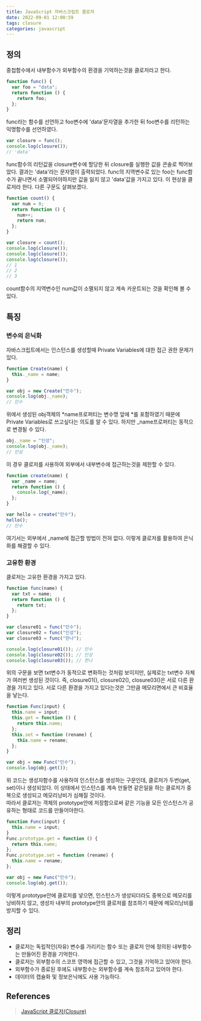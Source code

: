 ```yaml
---
title: JavaScript 자바스크립트 클로저
date: 2022-09-01 12:00:59
tags: closure
categories: javascript
---
```


## 정의

중첩함수에서 내부함수가 외부함수의 환경을 기억하는것을 클로저라고 한다.

<!-- more -->

```javascript
function func() {
  var foo = "data";
  return function () {
    return foo;
  };
}
```

func라는 함수를 선언하고 foo변수에 'data'문자열을 추가한 뒤 foo변수를 리턴하는 익명함수를 선언하였다.

```javascript
var closure = func();
console.log(closure());
// 'data'
```

func함수의 리턴값을 closure변수에 할당한 뒤 closure를 실행한 값을 콘솔로 찍어보았다. 결과는 'data'라는 문자열이 출력되었다. func의 지역변수로 있는 foo는 func함수가 끝나면서 소멸되어야하지만 값을 잃지 않고 'data'값을 가지고 있다. 이 현상을 클로저라 한다. 다른 구문도 살펴보겠다.

```javascript
function count() {
  var num = 0;
  return function () {
    num++;
    return num;
  };
}

var closure = count();
console.log(closure());
console.log(closure());
console.log(closure());
// 1
// 2
// 3
```

count함수의 지역변수인 num값이 소멸되지 않고 계속 카운트되는 것을 확인해 볼 수 있다.

## 특징

### 변수의 은닉화

자바스크립트에서는 인스턴스를 생성할때 Private Variables에 대한 접근 권한 문제가 있다.

```javascript
function Create(name) {
  this._name = name;
}

var obj = new Create("민수");
console.log(obj._name);
// 민수
```

위에서 생성된 obj객체의 *name프로퍼티는 변수명 앞에 *를 포함하였기 때문에 Private Variables로 쓰고싶다는 의도를 알 수 있다. 하지만 \_name프로퍼티는 동적으로 변경될 수 있다.

```javascript
obj._name = "인성";
console.log(obj._name);
// 인성
```

이 경우 클로저를 사용하여 외부에서 내부변수에 접근하는것을 제한할 수 있다.

```javascript
function create(name) {
  var _name = name;
  return function () {
    console.log(_name);
  };
}

var hello = create("민수");
hello();
// 민수
```

여기서는 외부에서 \_name에 접근할 방법이 전혀 없다. 이렇게 클로저를 활용하여 은닉화를 해결할 수 있다.

### 고유한 환경

클로저는 고유한 환경을 가지고 있다.

```javascript
function func(name) {
  var txt = name;
  return function () {
    return txt;
  };
}

var closure01 = func("민수");
var closure02 = func("인성");
var closure03 = func("한나");

console.log(closure01()); // 민수
console.log(closure02()); // 인성
console.log(closure03()); // 한나
```

위의 구문을 보면 txt변수가 동적으로 변화하는 것처럼 보이지만, 실제로는 txt변수 자체가 여러번 생성된 것이다. 즉, closure01(), closure02(), closure03()은 서로 다른 환경을 가지고 있다. 서로 다른 환경을 가지고 있다는것은 그만큼 메모리면에서 큰 비효율을 낳는다.

```javascript
function Func(input) {
  this.name = input;
  this.get = function () {
    return this.name;
  };
  this.set = function (rename) {
    this.name = rename;
  };
}

var obj = new Func("민수");
console.log(obj.get());
```

위 코드는 생성자함수를 사용하여 인스턴스를 생성하는 구문인데, 클로저가 두번(get, set)이나 생성되었다. 이 상태에서 인스턴스를 계속 만들면 같은일을 하는 클로저가 중복으로 생성되고 메모리낭비가 심해질 것이다.  
따라서 클로저는 객체의 prototype안에 저장함으로써 같은 기능을 모든 인스턴스가 공유하는 형태로 코드를 만들어야한다.

```javascript
function Func(input) {
  this.name = input;
}
Func.prototype.get = function () {
  return this.name;
};
Func.prototype.set = function (rename) {
  this.name = rename;
};

var obj = new Func("민수");
console.log(obj.get());
```

이렇게 prototype안에 클로저를 넣으면, 인스턴스가 생성되더라도 중복으로 메모리를 낭비하지 않고, 생성자 내부의 prototype안의 클로저를 참조하기 때문에 메모리낭비를 방지할 수 있다.

## 정리

- 클로저는 독립적인(자유) 변수를 가리키는 함수 또는 클로저 안에 정의된 내부함수는 만들어진 환경을 기억한다.
- 클로저는 외부함수의 스코프 영역에 접근할 수 있고, 그것을 기억하고 있어야 한다.
- 외부함수가 종료된 후에도 내부함수는 외부함수를 계속 참조하고 있어야 한다.
- 데이터의 캡슐화 및 정보은닉에도 사용 가능하다.

## References

> [JavaScript 클로저(Closure)](https://hyunseob.github.io/2016/08/30/javascript-closure/)
